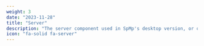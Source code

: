 ```yaml
---
weight: 3
date: "2023-11-28"
title: "Server"
description: "The server component used in SpMp's desktop version, or optionally in the Android version"
icon: "fa-solid fa-server"
---
```

